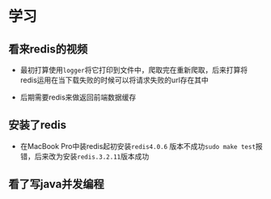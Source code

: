 # 学习

## 看来redis的视频

+ 最初打算使用`logger`将它打印到文件中，爬取完在重新爬取，后来打算将redis运用在当下载失败的时候可以将请求失败的url存在其中

+ 后期需要redis来做返回前端数据缓存

## 安装了redis
+ 在MacBook Pro中装redis起初安装`redis4.0.6` 版本不成功`sudo make test`报错，后来改为安装`redis.3.2.11`版本成功

## 看了写java并发编程



